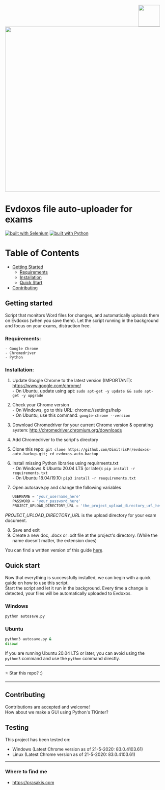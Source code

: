 <img src="https://upload.wikimedia.org/wikipedia/en/7/7e/UNIPI.jpg" width="70" align="right"><img src="https://external.fath3-4.fna.fbcdn.net/safe_image.php?d=AQCdeWE4HvICuAMi&w=540&h=282&url=https%3A%2F%2Frepository-images.githubusercontent.com%2F265819290%2Fbe577080-9c11-11ea-9356-56c0492ec86f&cfs=1&upscale=1&fallback=news_d_placeholder_publisher&_nc_hash=AQChigcTfpNnoyat" width="535">

# Evdoxos file auto-uploader for exams

[![built with Selenium](https://img.shields.io/badge/built%20with-Selenium-yellow.svg)](https://github.com/SeleniumHQ/selenium)
[![built with Python](https://img.shields.io/badge/built%20with-Python-red.svg)](https://www.python.org/)


Table of Contents
=================

* [Getting Started](#getting-started)
  * [Requirements](#requirements)
  * [Installation](#installation)
  * [Quick Start](#quick-start)  
* [Contributing](#contributing)  


## Getting started

Script that monitors Word files for changes, and automatically uploads them on Evdoxos (when you save them).
Let the script running in the background and focus on your exams, distraction free.

### Requirements:
    - Google Chrome
    - Chromedriver
    - Python 
  
### Installation:

  1. Update Google Chrome to the latest version (IMPORTANT): https://www.google.com/chrome/  
    - On Ubuntu, update using apt: `sudo apt-get -y update && sudo apt-get -y upgrade`
  2. Check your Chrome version  
    - On Windows, go to this URL: chrome://settings/help  
    - On Ubuntu, use this command: `google-chrome --version`
  3. Download Chromedriver for your current Chrome version & operating system: http://chromedriver.chromium.org/downloads
  4. Add Chromedriver to the script's directory
  5. Clone this repo: `git clone https://github.com/DimitrisPr/evdoxos-auto-backup.git; cd evdoxos-auto-backup`
  6. Install missing Python libraries using requirments.txt   
    - On Windows & Ubuntu 20.04 LTS (or later): `pip install -r requirements.txt`  
    - On Ubuntu 18.04/19.10: `pip3 install -r reuquirements.txt`
  7. Open autosave.py and change the following variables
    
      ```python
      USERNAME = 'your_username_here'
      PASSWORD = 'your_password_here'
      PROJECT_UPLOAD_DIRECTORY_URL = 'the_project_upload_directory_url_here'
      ```
  *PROJECT_UPLOAD_DIRECTORY_URL* is the upload directory for your exam document. 
  
  8. Save and exit
  9. Create a new doc, .docx or .odt file at the project's directory. (While the name doesn't matter, the extension does)
  
You can find a written version of this guide [here](https://drive.google.com/file/d/1dI16ivvDLG3pEbSZy7r4BZR6JwnyVxGf/view?usp=sharing).
  
## Quick start

Now that everything is successfully installed, we can begin with a quick guide on how to use this script.  
Start the script and let it run in the background. Every time a change is detected, your files will be automatically uploaded to Evdoxos.

### Windows
```bash
python autosave.py
```

### Ubuntu
```bash
python3 autosave.py &
disown
```
If you are running Ubuntu 20.04 LTS or later, you can avoid using the `python3` command and use the `python` command directly.

<hr/>
⭐ Star this repo? :)
<hr/>

## Contributing

Contributions are accepted and welcome!  
How about we make a GUI using Python's TKinter?

## Testing

This project has been tested on:
   - Windows (Latest Chrome version as of 21-5-2020: 83.0.4103.61)
   - Linux (Latest Chrome version as of 21-5-2020: 83.0.4103.61)

<hr/>

### Where to find me
* https://prasakis.com
